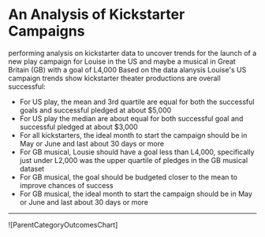 # An Analysis of Kickstarter Campaigns
performing analysis on kickstarter data to uncover trends for the launch of a new play campaign for Louise in the US and maybe a musical in Great Britain (GB) with a goal of L4,000 
Based on the data alanysis Louise's US campaign trends show kickstarter theater productions are overall successful:
- For US play, the mean and 3rd quartile are equal for both the successful goals and successful pledged at about $5,000
- For US play the median are about equal for both successful goal and successful pledged at about $3,000
- For all kickstarters, the ideal month to start the campaign should be in May or June and last about 30 days or more
- For GB musical, Lousie should have a goal less than L4,000, specifically just under L2,000 was the upper quartile of pledges in the GB musical dataset 
- For GB musical, the goal should be budgeted closer to the mean to improve chances of success
- For GB musical, the ideal month to start the campaign should be in May or June and last about 30 days or more
---
![ParentCategoryOutcomesChart]

